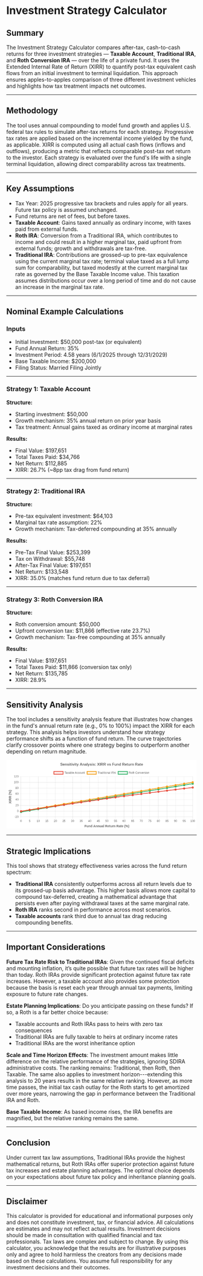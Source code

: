 
# Investment Strategy Calculator

## Summary

The Investment Strategy Calculator compares after-tax, cash-to-cash returns for three investment strategies — **Taxable Account**, **Traditional IRA**, and **Roth Conversion IRA** — over the life of a private fund. It uses the Extended Internal Rate of Return (XIRR) to quantify post-tax equivalent cash flows from an initial investment to terminal liquidation. This approach ensures apples-to-apples comparison of three different investment vehicles and highlights how tax treatment impacts net outcomes.

---

## Methodology

The tool uses annual compounding to model fund growth and applies U.S. federal tax rules to simulate after-tax returns for each strategy. Progressive tax rates are applied based on the incremental income yielded by the fund, as applicable. XIRR is computed using all actual cash flows (inflows and outflows), producing a metric that reflects comparable post-tax net return to the investor. Each strategy is evaluated over the fund's life with a single terminal liquidation, allowing direct comparability across tax treatments.

---

## Key Assumptions

- Tax Year: 2025 progressive tax brackets and rules apply for all years. Future tax policy is assumed unchanged.
- Fund returns are net of fees, but before taxes.
- **Taxable Account**: Gains taxed annually as ordinary income, with taxes paid from external funds.
- **Roth IRA**: Conversion from a Traditional IRA, which contributes to income and could result in a higher marginal tax, paid upfront from external funds; growth and withdrawals are tax-free.
- **Traditional IRA**: Contributions are grossed-up to pre-tax equivalence using the current marginal tax rate; terminal value taxed as a full lump sum for comparability, but taxed modestly at the current marginal tax rate as governed by the Base Taxable Income value. This taxation assumes distributions occur over a long period of time and do not cause an increase in the marginal tax rate.

---

## Nominal Example Calculations

### Inputs

- Initial Investment: $50,000 post-tax (or equivalent)
- Fund Annual Return: 35%
- Investment Period: 4.58 years (6/1/2025 through 12/31/2029)
- Base Taxable Income: $200,000
- Filing Status: Married Filing Jointly

---

### Strategy 1: Taxable Account

**Structure:**
- Starting investment: $50,000
- Growth mechanism: 35% annual return on prior year basis
- Tax treatment: Annual gains taxed as ordinary income at marginal rates

**Results:**
- Final Value: $197,651
- Total Taxes Paid: $34,766
- Net Return: $112,885
- XIRR: 26.7% (~8pp tax drag from fund return)

---

### Strategy 2: Traditional IRA

**Structure:**
- Pre-tax equivalent investment: $64,103
- Marginal tax rate assumption: 22%
- Growth mechanism: Tax-deferred compounding at 35% annually

**Results:**
- Pre-Tax Final Value: $253,399
- Tax on Withdrawal: $55,748
- After-Tax Final Value: $197,651
- Net Return: $133,548
- XIRR: 35.0% (matches fund return due to tax deferral)

---

### Strategy 3: Roth Conversion IRA

**Structure:**
- Roth conversion amount: $50,000
- Upfront conversion tax: $11,866 (effective rate 23.7%)
- Growth mechanism: Tax-free compounding at 35% annually

**Results:**
- Final Value: $197,651
- Total Taxes Paid: $11,866 (conversion tax only)
- Net Return: $135,785
- XIRR: 28.9%

---

## Sensitivity Analysis

The tool includes a sensitivity analysis feature that illustrates how changes in the fund's annual return rate (e.g., 0% to 100%) impact the XIRR for each strategy. This analysis helps investors understand how strategy performance shifts as a function of fund return. The curve trajectories clarify crossover points where one strategy begins to outperform another depending on return magnitude.

![XIRR Sensitivity Chart](images/xirr_sensitivity_chart.png)

---

## Strategic Implications

This tool shows that strategy effectiveness varies across the fund return spectrum:

- **Traditional IRA** consistently outperforms across all return levels due to its grossed-up basis advantage. This higher basis allows more capital to compound tax-deferred, creating a mathematical advantage that persists even after paying withdrawal taxes at the same marginal rate.
- **Roth IRA** ranks second in performance across most scenarios.
- **Taxable accounts** rank third due to annual tax drag reducing compounding benefits.

---

## Important Considerations

**Future Tax Rate Risk to Traditional IRAs**: Given the continued fiscal deficits and mounting inflation, it’s quite possible that future tax rates will be higher than today. Roth IRAs provide significant protection against future tax rate increases. However, a taxable account also provides some protection because the basis is reset each year through annual tax payments, limiting exposure to future rate changes.

**Estate Planning Implications**: Do you anticipate passing on these funds? If so, a Roth is a far better choice because:
- Taxable accounts and Roth IRAs pass to heirs with zero tax consequences
- Traditional IRAs are fully taxable to heirs at ordinary income rates
- Traditional IRAs are the worst inheritance option

**Scale and Time Horizon Effects**: The investment amount makes little difference on the relative performance of the strategies, ignoring SDIRA administrative costs. The ranking remains: Traditional, then Roth, then Taxable. The same also applies to investment horizon---extending this analysis to 20 years results in the same relative ranking. However, as more time passes, the initial tax cash outlay for the Roth starts to get amortized over more years, narrowing the gap in performance between the Traditional IRA and Roth.

**Base Taxable Income**: As based income rises, the IRA benefits are magnified, but the relative ranking remains the same.

---

## Conclusion

Under current tax law assumptions, Traditional IRAs provide the highest mathematical returns, but Roth IRAs offer superior protection against future tax increases and estate planning advantages. The optimal choice depends on your expectations about future tax policy and inheritance planning goals.

---

## Disclaimer

This calculator is provided for educational and informational purposes only and does not constitute investment, tax, or financial advice. All calculations are estimates and may not reflect actual results. Investment decisions should be made in consultation with qualified financial and tax professionals. Tax laws are complex and subject to change. By using this calculator, you acknowledge that the results are for illustrative purposes only and agree to hold harmless the creators from any decisions made based on these calculations. You assume full responsibility for any investment decisions and their outcomes.
